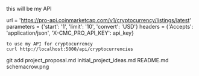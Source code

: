   this will be my API
  
  url = 'https://pro-api.coinmarketcap.com/v1/cryptocurrency/listings/latest'
    parameters = {'start': '1', 'limit': '10', 'convert': 'USD'}
    headers = {'Accepts': 'application/json', 'X-CMC_PRO_API_KEY': api_key}



    to use my API for cryptocurrency 
    curl http://localhost:5000/api/cryptocurrencies


git add project_proposal.md initial_project_ideas.md README.md schemacrow.png

